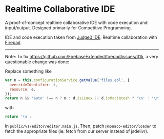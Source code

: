 # Realtime Collaborative IDE

A proof-of-concept realtime collaborative IDE with code execution and input/output. Designed primarily for Competitive Programming.

IDE and code execution taken from [Judge0 IDE](https://ide.judge0.com/). Realtime collaboration with [Firepad](https://firepad.io/).

---

Note: To fix https://github.com/FirebaseExtended/firepad/issues/315, a very questionable change was done:

Replace something like

```javascript
var n = this.configurationService.getValue('files.eol', {
  overrideIdentifier: t,
  resource: e,
});
return n && 'auto' !== n ? n : d.isLinux || d.isMacintosh ? '\n' : '\r\n';
```

with

```javascript
return '\n';
```

in `public/vs/editor/editor.main.js`. Then, patch `@monaco-editor/loader` to fetch the appropriate files (ie. fetch from our server instead of jsdelivr).
